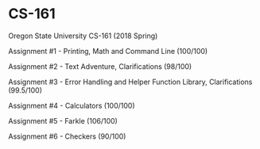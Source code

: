 # CS-161
Oregon State University CS-161 (2018 Spring)

Assignment #1 -	Printing, Math and Command Line (100/100)

Assignment #2 -	Text Adventure, Clarifications  (98/100)

Assignment #3 -	Error Handling and Helper Function Library, Clarifications (99.5/100)

Assignment #4 -	Calculators   (100/100)

Assignment #5 -	Farkle         (106/100)

Assignment #6 -	Checkers        (90/100)
